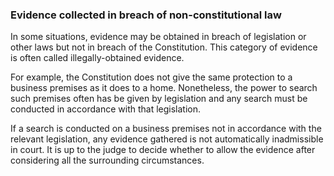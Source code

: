 ###  Evidence collected in breach of non-constitutional law

In some situations, evidence may be obtained in breach of legislation or other
laws but not in breach of the Constitution. This category of evidence is often
called illegally-obtained evidence.

For example, the Constitution does not give the same protection to a business
premises as it does to a home. Nonetheless, the power to search such premises
often has be given by legislation and any search must be conducted in
accordance with that legislation.

If a search is conducted on a business premises not in accordance with the
relevant legislation, any evidence gathered is not automatically inadmissible
in court. It is up to the judge to decide whether to allow the evidence after
considering all the surrounding circumstances.
